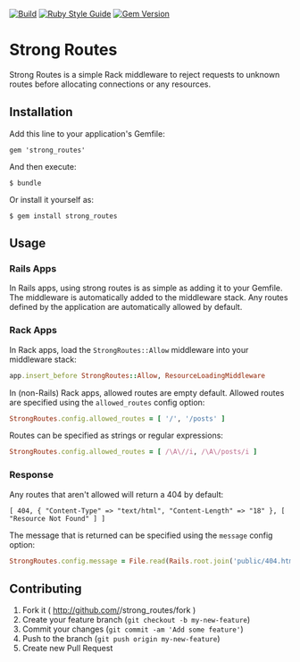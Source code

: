 [![Build](https://github.com/liveh2o/strong_routes/actions/workflows/main.yml/badge.svg)](https://github.com/liveh2o/strong_routes/actions)
[![Ruby Style Guide](https://img.shields.io/badge/code_style-standard-brightgreen.svg)](https://github.com/standardrb/standard)
[![Gem Version](https://badge.fury.io/rb/strong_routes.svg)](https://badge.fury.io/rb/strong_routes)

# Strong Routes

Strong Routes is a simple Rack middleware to reject requests to unknown routes before allocating connections or any resources.

## Installation

Add this line to your application's Gemfile:

    gem 'strong_routes'

And then execute:

    $ bundle

Or install it yourself as:

    $ gem install strong_routes

## Usage

### Rails Apps

In Rails apps, using strong routes is as simple as adding it to your Gemfile. The middleware is automatically added to the middleware stack. Any routes defined by the application are automatically allowed by default.

### Rack Apps

In Rack apps, load the `StrongRoutes::Allow` middleware into your middleware stack:

```Ruby
app.insert_before StrongRoutes::Allow, ResourceLoadingMiddleware
```

In (non-Rails) Rack apps, allowed routes are empty default. Allowed routes are specified using the `allowed_routes` config option:

```Ruby
StrongRoutes.config.allowed_routes = [ '/', '/posts' ]
```

Routes can be specified as strings or regular expressions:

```Ruby
StrongRoutes.config.allowed_routes = [ /\A\//i, /\A\/posts/i ]
```

### Response

Any routes that aren't allowed will return a 404 by default:

```
[ 404, { "Content-Type" => "text/html", "Content-Length" => "18" }, [ "Resource Not Found" ] ]
```

The message that is returned can be specified using the `message` config option:

```Ruby
StrongRoutes.config.message = File.read(Rails.root.join('public/404.html'))
```

## Contributing

1. Fork it ( http://github.com/<my-github-username>/strong_routes/fork )
2. Create your feature branch (`git checkout -b my-new-feature`)
3. Commit your changes (`git commit -am 'Add some feature'`)
4. Push to the branch (`git push origin my-new-feature`)
5. Create new Pull Request
